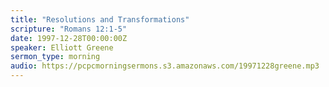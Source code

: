 ```yaml
---
title: "Resolutions and Transformations"
scripture: "Romans 12:1-5"
date: 1997-12-28T00:00:00Z
speaker: Elliott Greene
sermon_type: morning
audio: https://pcpcmorningsermons.s3.amazonaws.com/19971228greene.mp3 
---
```



